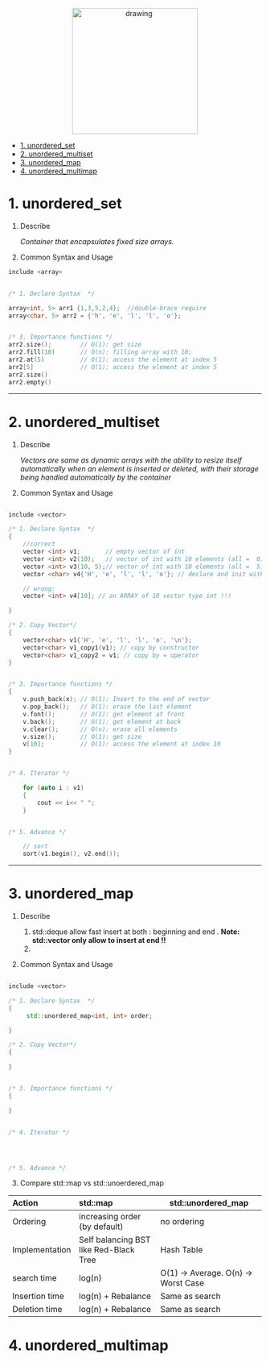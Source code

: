 <p style="text-align:center;">
<img src="https://assets.pokemon.com/assets/cms2/img/pokedex/detail/005.png"
alt="drawing" width="250"/>
</p>

- [1. unordered_set](#1-unordered_set)
- [2. unordered_multiset](#2-unordered_multiset)
- [3. unordered_map](#3-unordered_map)
- [4. unordered_multimap](#4-unordered_multimap)

# 1. unordered_set

1. Describe

    *Container that encapsulates fixed size arrays.*

2. Common Syntax and Usage

```c++
include <array>


/* 1. Declare Syntax  */

array<int, 5> arr1 {1,3,5,2,4};  //double-brace require
array<char, 5> arr2 = {'h', 'e', 'l', 'l', 'o'};


/* 3. Importance functions */
arr2.size();        // O(1): get size
arr2.fill(10)       // O(n): filling array with 10;
arr2.at(5)          // O(1): access the element at index 5
arr2[5]             // O(1): access the element at index 5
arr2.size()
arr2.empty()


```
---
# 2. unordered_multiset

1. Describe

    *Vectors are same as dynamic arrays with the ability to resize itself automatically when an element is inserted or deleted, with their storage being handled automatically by the container*

2. Common Syntax and Usage

```c++

include <vector>

/* 1. Declare Syntax  */
{
    //correct
    vector <int> v1;       // empty vector of int
    vector <int> v2(10);   // vector of int with 10 elements (all =  0)
    vector <int> v3(10, 5);// vector of int with 10 elements (all =  5)
    vector <char> v4{'H', 'e', 'l', 'l', 'o'}; // declare and init with value

    // wrong:
    vector <int> v4[10]; // an ARRAY of 10 vector type int !!!

}

/* 2. Copy Vector*/
{
    vector<char> v1{'H', 'e', 'l', 'l', 'o', '\n'};
    vector<char> v1_copy1(v1); // copy by constructor
    vector<char> v1_copy2 = v1; // copy by = operator
}


/* 3. Importance functions */
{
    v.push_back(x); // O(1): Insert to the end of vector
    v.pop_back();   // O(1): erase the last element
    v.font();       // O(1): get element at front
    v.back();       // O(1): get element at back
    v.clear();      // O(n): erase all elements
    v.size();       // O(1): get size
    v[10];          // O(1): access the element at index 10
}


/* 4. Iterator */

    for (auto i : v1)
    {
        cout << i<< " ";
    }


/* 5. Advance */

    // sort
    sort(v1.begin(), v2.end());

```
---

# 3. unordered_map

1. Describe

    1. std::deque allow fast insert at both : beginning and end . **Note: std::vector only allow to insert at end !!**
    2.

2. Common Syntax and Usage

```c++

include <vector>

/* 1. Declare Syntax  */
{
     std::unordered_map<int, int> order;

}

/* 2. Copy Vector*/
{

}


/* 3. Importance functions */
{

}


/* 4. Iterator */




/* 5. Advance */


```

3. Compare std::map vs std::unoerdered_map

Action          | std::map             | std::unordered_map
:--- | :---| ---
Ordering        | increasing  order (by default)  | no ordering
Implementation  | Self balancing BST like Red-Black Tree | Hash Table
search time     | log(n)              | O(1) -> Average. O(n) -> Worst Case
Insertion time  | log(n) + Rebalance  | Same as search
Deletion time   | log(n) + Rebalance  | Same as search



# 4. unordered_multimap